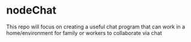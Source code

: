 # nodeChat
This repo will focus on creating a useful chat program that can work in a home/environment for family or workers to collaborate via chat

